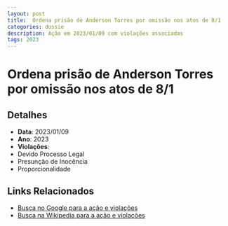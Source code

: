 ```yaml
---
layout: post
title:  Ordena prisão de Anderson Torres por omissão nos atos de 8/1
categories: dossie
description: Ação em 2023/01/09 com violações associadas
tags: 2023
---
```


# Ordena prisão de Anderson Torres por omissão nos atos de 8/1

## Detalhes
- **Data**: 2023/01/09
- **Ano**: 2023
- **Violações**:
- Devido Processo Legal
- Presunção de Inocência
- Proporcionalidade

## Links Relacionados
- [Busca no Google para a ação e violações](https://www.google.com/search?q=%22Alexandre%20de%20Moraes%22%20Ordena%20pris%C3%A3o%20de%20Anderson%20Torres%20por%20omiss%C3%A3o%20nos%20atos%20de%208/1%20Devido%20Processo%20Legal%20Presun%C3%A7%C3%A3o%20de%20Inoc%C3%AAncia%20Proporcionalidade%202023)
- [Busca na Wikipedia para a ação e violações](https://en.wikipedia.org/w/index.php?search=%22Alexandre%20de%20Moraes%22%20Ordena%20pris%C3%A3o%20de%20Anderson%20Torres%20por%20omiss%C3%A3o%20nos%20atos%20de%208/1%20Devido%20Processo%20Legal%20Presun%C3%A7%C3%A3o%20de%20Inoc%C3%AAncia%20Proporcionalidade%202023)
